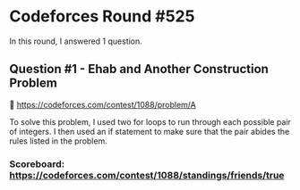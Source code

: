 # Codeforces Round #525

In this round, I answered 1 question.

## Question #1 - Ehab and Another Construction Problem 

:construction: https://codeforces.com/contest/1088/problem/A

To solve this problem, I used two for loops to run through each possible pair of integers. I then used an if statement to make sure that the pair abides the rules listed in the problem.

### Scoreboard: https://codeforces.com/contest/1088/standings/friends/true
